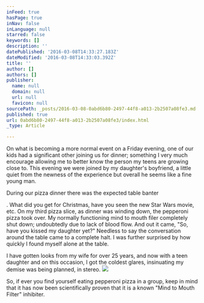 ```yaml
---
inFeed: true
hasPage: true
inNav: false
inLanguage: null
starred: false
keywords: []
description: ''
datePublished: '2016-03-08T14:33:27.183Z'
dateModified: '2016-03-08T14:33:03.392Z'
title: ''
author: []
authors: []
publisher:
  name: null
  domain: null
  url: null
  favicon: null
sourcePath: _posts/2016-03-08-0abd6b80-2497-44f8-a013-2b2507a08fe3.md
published: true
url: 0abd6b80-2497-44f8-a013-2b2507a08fe3/index.html
_type: Article

---
```

On what is becoming a more normal event on a Friday evening, one of our kids had a significant other joining us for dinner; something I very much encourage allowing me to better know the person my teens are growing close to. This evening we were joined by my daughter's boyfriend, a little quiet from the newness of the experience but overall he seems like a fine young man.

During our pizza dinner there was the expected table banter

. What did you get for Christmas, have you seen the new Star Wars movie, etc. On my third pizza slice, as dinner was winding down, the pepperoni pizza took over. My normally functioning mind to mouth filer completely shut down; undoubtedly due to lack of blood flow. And out it came, "So, have you kissed my daughter yet?" Needless to say the conversation around the table came to a complete halt. I was further surprised by how quickly I found myself alone at the table.

I have gotten looks from my wife for over 25 years, and now with a teen daughter and on this occasion, I got the coldest glares, insinuating my demise was being planned, in stereo.
![](https://the-grid-user-content.s3-us-west-2.amazonaws.com/931e13b1-cf72-462c-bd42-1a7ee0b176d5.jpg)

So, if ever you find yourself eating pepperoni pizza in a group, keep in mind that it has now been scientifically proven that it is a known "Mind to Mouth Filter" inhibiter.